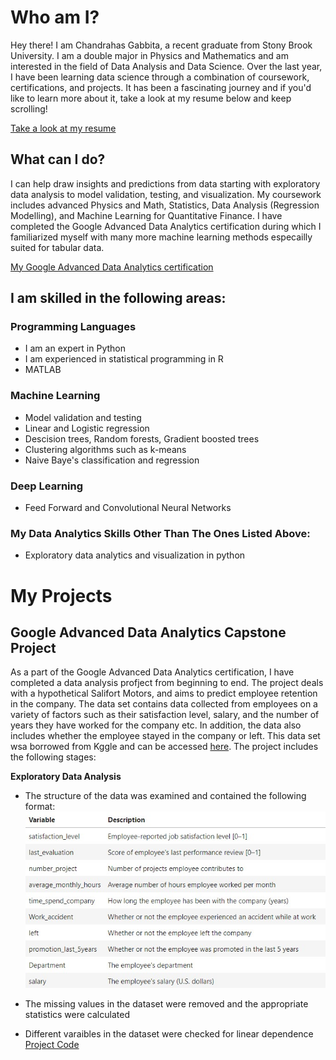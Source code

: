 # Who am I?
Hey there! I am Chandrahas Gabbita, a recent graduate from Stony Brook University. I am a double major in Physics and Mathematics and am interested in the field of Data Analysis and Data Science. Over the last year, I have been learning data science through a combination of coursework, certifications, and projects. It has been a fascinating journey and if you'd like to learn more about it, take a look at my resume below and keep scrolling!

[Take a look at my resume](https://github.com/gabbita-ss/Portfolio/blob/main/CG%20.pdf)

## What can I do?
I can help draw insights and predictions from data starting with exploratory data analysis to model validation, testing, and visualization. My coursework includes advanced Physics and Math, Statistics, Data Analysis (Regression Modelling), and Machine Learning for Quantitative Finance. I have completed the Google Advanced Data Analytics certification during which I familiarized myself with many more machine learning methods especailly suited for tabular data.

[My Google Advanced Data Analytics certification](https://github.com/gabbita-ss/Portfolio/blob/main/Certification.pdf)

## I am skilled in the following areas:

### Programming Languages
- I am an expert in Python
- I am experienced in statistical programming in R
- MATLAB

### Machine Learning 
- Model validation and testing
- Linear and Logistic regression
- Descision trees, Random forests, Gradient boosted trees
- Clustering algorithms such as k-means
- Naive Baye's classification and regression

### Deep Learning 
- Feed Forward and Convolutional Neural Networks

### My Data Analytics Skills Other Than The Ones Listed Above:
- Exploratory data analytics and visualization in python

# My Projects 

## Google Advanced Data Analytics Capstone Project
As a part of the Google Advanced Data Analytics certification, I have completed a data analysis profject from beginning to end. The project deals with a hypothetical Salifort Motors, and aims to predict employee retention in the company. The data set contains data collected from employees on a variety of factors such as their satisfaction level, salary, and the number of years they have worked for the company etc. In addition, the data also includes whether the employee stayed in the company or left. This data set wsa borrowed from Kggle and can be accessed [here](https://www.kaggle.com/datasets/leviiiest/salifort-motor-hr-dataset?select=HR_capstone_dataset.csv). The project includes the following stages:

**Exploratory Data Analysis**
- The structure of the data was examined and contained the following format:
  ![Test](https://raw.githubusercontent.com/gabbita-ss/Portfolio/main/docs/assests/images/Google-data-format.jpg)

- The missing values in the dataset were removed and the appropriate statistics were calculated
- Different varaibles in the dataset were checked for linear dependence 
[Project Code](https://nbviewer.org/github/gabbita-ss/Portfolio/blob/main/Google%20Advanced%20Data%20Analytics%20Project.ipynb)





